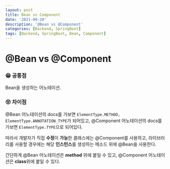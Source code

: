 ```yaml
---
layout: post
title: Bean vs Component
date: '2021-09-20'
description: '@Bean vs @Component'
categories: [Backend, SpringBoot]
tags: [Backend, SpringBoot, Bean, Component]
---
```

# @Bean vs @Component

### 😁 공통점

Bean을 생성하는 어노테이션.

### 😵 차이점

@Bean 어노테이션의 docs를 가보면 `ElementType.METHOD, ElementType.ANNOTATION_TYPE`가 되어있고, @Component 어노테이션의 docs를 가보면 `ElementType.TYPE`으로 되어있다.

따라서 개발자가 직접 **수정**이 **가능**한 클래스에는 @Component를 사용하고, 라이브러리를 사용할 경우에는 해당 **인스턴스**를 생성하는 메소드 위에 @Bean을 사용한다.

간단하게 @Bean 어노테이션은 **method** 위에 붙일 수 있고, @Component 어노테이션은 **class**위에 붙일 수 있다.

